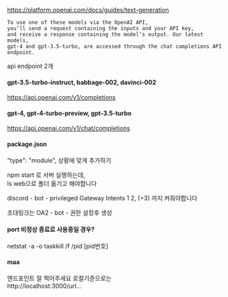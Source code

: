 https://platform.openai.com/docs/guides/text-generation    

```
To use one of these models via the OpenAI API, 
you’ll send a request containing the inputs and your API key, 
and receive a response containing the model’s output. Our latest models, 
gpt-4 and gpt-3.5-turbo, are accessed through the chat completions API endpoint.
```

api endpoint 2개 
#### gpt-3.5-turbo-instruct, babbage-002, davinci-002    
https://api.openai.com/v1/completions
#### gpt-4, gpt-4-turbo-preview, gpt-3.5-turbo
https://api.openai.com/v1/chat/completions

#### package.json
"type": "module",
상황에 맞게 추가하기

npm start 로 서버 실행하는데,    
ls web으로 폴더 옮기고 해야합니다

discord - bot - privileged Gateway Intents
1 2, (+3) 까지 켜줘야합니다

초대링크는 OA2 - bot - 권한 설정후 생성    

#### port 비정상 종료로 사용중일 경우?
netstat -a -o
taskkill /f /pid [pid번호]    

#### maa
엔드포인트 잘 찍어주세요
로컬기준으로는   
http://localhost:3000/url...   

